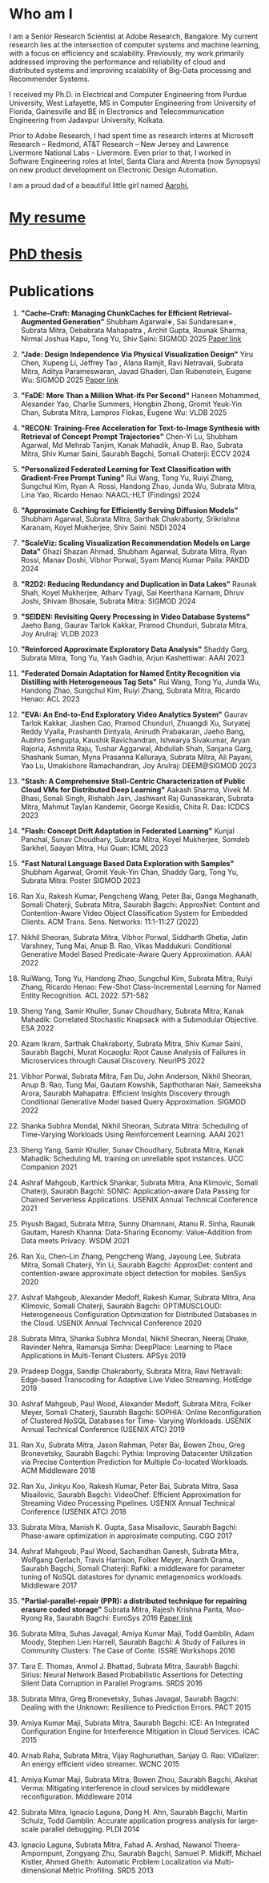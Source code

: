 # Who am I

I am a Senior Research Scientist at Adobe Research, Bangalore. 
My current research lies at the intersection of computer systems and machine learning, with a focus on efficiency and scalability. Previously, my work primarily addressed improving the performance and reliability of cloud and distributed systems and improving scalability of Big-Data processing and Recommender Systems. 

I received my Ph.D. in Electrical and Computer Engineering from Purdue University, West Lafayette, MS in Computer Engineering from University of Florida, Gainesville and BE in Electronics and Telecommunication Engineering from Jadavpur University, Kolkata.

Prior to Adobe Research, I had spent time as research interns at Microsoft Research – Redmond, AT&T Research – New Jersey and Lawrence Livermore National Labs - Livermore. Even prior to that, I worked in Software Engineering roles at Intel, Santa Clara and Atrenta (now Synopsys) on new product development on Electronic Design Automation.

I am a proud dad of a beautiful little girl named [Aarohi.](https://www.aarohiroymitra.com/)

# [My resume](https://github.com/subrata-mitra/subrata-mitra.github.io/blob/main/doc/Subrata_Mitra_Resume.pdf)

# [PhD thesis](https://github.com/subrata-mitra/subrata-mitra.github.io/blob/main/doc/thesis_subrata_mitra.pdf)  

# Publications 

1. **"Cache-Craft: Managing ChunkCaches for Efficient Retrieval-Augmented Generation"**
Shubham Agarwal∗, Sai Sundaresan∗, Subrata Mitra, Debabrata Mahapatra , Archit Gupta,
Rounak Sharma, Nirmal Joshua Kapu, Tong Yu, Shiv Saini: 
SIGMOD 2025  [Paper link]()

3. **"Jade: Design Independence Via Physical Visualization Design"**
Yiru Chen, Xupeng Li, Jeffrey Tao , Alana Ramjit, Ravi Netravali, Subrata Mitra, Aditya
Parameswaran, Javad Ghaderi, Dan Rubenstein, Eugene Wu: SIGMOD 2025 [Paper link]()

5. **"FaDE: More Than a Million What-ifs Per Second"**
Haneen Mohammed, Alexander Yao, Charlie Summers, Hongbin Zhong, Gromit Yeuk-Yin Chan,
Subrata Mitra, Lampros Flokas, Eugene Wu: VLDB 2025

7. **"RECON: Training-Free Acceleration for Text-to-Image Synthesis with Retrieval of Concept Prompt Trajectories"**
Chen-Yi Lu, Shubham Agarwal, Md Mehrab Tanjim, Kanak Mahadik, Anup B. Rao, Subrata
Mitra, Shiv Kumar Saini, Saurabh Bagchi, Somali Chaterji: ECCV 2024

9. **"Personalized Federated Learning for Text Classification with Gradient-Free Prompt Tuning"**
Rui Wang, Tong Yu, Ruiyi Zhang, Sungchul Kim, Ryan A. Rossi, Handong Zhao, Junda Wu,
Subrata Mitra, Lina Yao, Ricardo Henao: NAACL-HLT (Findings) 2024

11. **"Approximate Caching for Efficiently Serving Diffusion Models"**
Shubham Agarwal, Subrata Mitra, Sarthak Chakraborty, Srikrishna Karanam, Koyel Mukherjee,
Shiv Saini: NSDI 2024

13. **"ScaleViz: Scaling Visualization Recommendation Models on Large Data"**
Ghazi Shazan Ahmad, Shubham Agarwal, Subrata Mitra, Ryan Rossi, Manav Doshi, Vibhor
Porwal, Syam Manoj Kumar Paila: PAKDD 2024

15. **"R2D2: Reducing Redundancy and Duplication in Data Lakes"**
Raunak Shah, Koyel Mukherjee, Atharv Tyagi, Sai Keerthana Karnam, Dhruv Joshi, Shivam Bhosale,
Subrata Mitra: SIGMOD 2024

17. **"SEIDEN: Revisiting Query Processing in Video Database Systems"**
Jaeho Bang, Gaurav Tarlok Kakkar, Pramod Chunduri, Subrata Mitra, Joy Arulraj:  VLDB 2023

19. **"Reinforced Approximate Exploratory Data Analysis"**
Shaddy Garg, Subrata Mitra, Tong Yu, Yash Gadhia, Arjun Kashettiwar:  AAAI 2023

21. **"Federated Domain Adaptation for Named Entity Recognition via Distilling with Heterogeneous Tag Sets"**
Rui Wang, Tong Yu, Junda Wu, Handong Zhao, Sungchul Kim, Ruiyi Zhang, Subrata Mitra,
Ricardo Henao: ACL 2023

23. **"EVA: An End-to-End Exploratory Video Analytics System"**
Gaurav Tarlok Kakkar, Jiashen Cao, Pramod Chunduri, Zhuangdi Xu, Suryatej Reddy Vyalla,
Prashanth Dintyala, Anirudh Prabakaran, Jaeho Bang, Aubhro Sengupta, Kaushik Ravichandran,
Ishwarya Sivakumar, Aryan Rajoria, Ashmita Raju, Tushar Aggarwal, Abdullah Shah, Sanjana
Garg, Shashank Suman, Myna Prasanna Kalluraya, Subrata Mitra, Ali Payani, Yao Lu, Umakishore
Ramachandran, Joy Arulraj: DEEM@SIGMOD 2023

25. **"Stash: A Comprehensive Stall-Centric Characterization of Public Cloud VMs for Distributed Deep Learning"**
Aakash Sharma, Vivek M. Bhasi, Sonali Singh, Rishabh Jain, Jashwant Raj Gunasekaran, Subrata
Mitra, Mahmut Taylan Kandemir, George Kesidis, Chita R. Das: ICDCS 2023

27. **"Flash: Concept Drift Adaptation in Federated Learning"**
Kunjal Panchal, Sunav Choudhary, Subrata Mitra, Koyel Mukherjee, Somdeb Sarkhel, Saayan
Mitra, Hui Guan: ICML 2023

29. **"Fast Natural Language Based Data Exploration with Samples"**
Shubham Agarwal, Gromit Yeuk-Yin Chan, Shaddy Garg, Tong Yu, Subrata Mitra: Poster SIGMOD 2023

31. Ran Xu, Rakesh Kumar, Pengcheng Wang, Peter Bai, Ganga Meghanath, Somali Chaterji, Subrata
Mitra, Saurabh Bagchi: ApproxNet: Content and Contention-Aware Video Object Classification
System for Embedded Clients. ACM Trans. Sens. Networks: 11:1-11:27 (2022)

33. Nikhil Sheoran, Subrata Mitra, Vibhor Porwal, Siddharth Ghetia, Jatin Varshney, Tung Mai,
Anup B. Rao, Vikas Maddukuri: Conditional Generative Model Based Predicate-Aware Query
Approximation. AAAI 2022

35. RuiWang, Tong Yu, Handong Zhao, Sungchul Kim, Subrata Mitra, Ruiyi Zhang, Ricardo Henao:
Few-Shot Class-Incremental Learning for Named Entity Recognition. ACL 2022: 571-582
36. Sheng Yang, Samir Khuller, Sunav Choudhary, Subrata Mitra, Kanak Mahadik: Correlated
Stochastic Knapsack with a Submodular Objective. ESA 2022

38. Azam Ikram, Sarthak Chakraborty, Subrata Mitra, Shiv Kumar Saini, Saurabh Bagchi, Murat
Kocaoglu: Root Cause Analysis of Failures in Microservices through Causal Discovery. NeurIPS 2022

40. Vibhor Porwal, Subrata Mitra, Fan Du, John Anderson, Nikhil Sheoran, Anup B. Rao, Tung
Mai, Gautam Kowshik, Sapthotharan Nair, Sameeksha Arora, Saurabh Mahapatra: Efficient Insights
Discovery through Conditional Generative Model based Query Approximation. SIGMOD 2022

42. Shanka Subhra Mondal, Nikhil Sheoran, Subrata Mitra: Scheduling of Time-Varying Workloads
Using Reinforcement Learning. AAAI 2021

44. Sheng Yang, Samir Khuller, Sunav Choudhary, Subrata Mitra, Kanak Mahadik: Scheduling ML
training on unreliable spot instances. UCC Companion 2021

46. Ashraf Mahgoub, Karthick Shankar, Subrata Mitra, Ana Klimovic, Somali Chaterji, Saurabh
Bagchi: SONIC: Application-aware Data Passing for Chained Serverless Applications. USENIX
Annual Technical Conference 2021

48. Piyush Bagad, Subrata Mitra, Sunny Dhamnani, Atanu R. Sinha, Raunak Gautam, Haresh
Khanna: Data-Sharing Economy: Value-Addition from Data meets Privacy. WSDM 2021

50. Ran Xu, Chen-Lin Zhang, Pengcheng Wang, Jayoung Lee, Subrata Mitra, Somali Chaterji, Yin
Li, Saurabh Bagchi: ApproxDet: content and contention-aware approximate object detection for
mobiles. SenSys 2020

52. Ashraf Mahgoub, Alexander Medoff, Rakesh Kumar, Subrata Mitra, Ana Klimovic, Somali
Chaterji, Saurabh Bagchi: OPTIMUSCLOUD: Heterogeneous Configuration Optimization for Distributed
Databases in the Cloud. USENIX Annual Technical Conference 2020

54. Subrata Mitra, Shanka Subhra Mondal, Nikhil Sheoran, Neeraj Dhake, Ravinder Nehra, Ramanuja
Simha: DeepPlace: Learning to Place Applications in Multi-Tenant Clusters. APSys 2019

56. Pradeep Dogga, Sandip Chakraborty, Subrata Mitra, Ravi Netravali: Edge-based Transcoding
for Adaptive Live Video Streaming. HotEdge 2019

58. Ashraf Mahgoub, Paul Wood, Alexander Medoff, Subrata Mitra, Folker Meyer, Somali Chaterji,
Saurabh Bagchi: SOPHIA: Online Reconfiguration of Clustered NoSQL Databases for Time-
Varying Workloads. USENIX Annual Technical Conference (USENIX ATC) 2019
59. Ran Xu, Subrata Mitra, Jason Rahman, Peter Bai, Bowen Zhou, Greg Bronevetsky, Saurabh
Bagchi: Pythia: Improving Datacenter Utilization via Precise Contention Prediction for Multiple
Co-located Workloads. ACM Middleware 2018

61. Ran Xu, Jinkyu Koo, Rakesh Kumar, Peter Bai, Subrata Mitra, Sasa Misailovic, Saurabh Bagchi:
VideoChef: Efficient Approximation for Streaming Video Processing Pipelines. USENIX Annual
Technical Conference (USENIX ATC) 2018

63. Subrata Mitra, Manish K. Gupta, Sasa Misailovic, Saurabh Bagchi: Phase-aware optimization
in approximate computing. CGO 2017

65. Ashraf Mahgoub, Paul Wood, Sachandhan Ganesh, Subrata Mitra, Wolfgang Gerlach, Travis
Harrison, Folker Meyer, Ananth Grama, Saurabh Bagchi, Somali Chaterji: Rafiki: a middleware
for parameter tuning of NoSQL datastores for dynamic metagenomics workloads. Middleware 2017

67. **"Partial-parallel-repair (PPR): a distributed technique for repairing erasure coded storage"**
Subrata Mitra, Rajesh Krishna Panta, Moo-Ryong Ra, Saurabh Bagchi: EuroSys 2016
[Paper link](https://github.com/subrata-mitra/subrata-mitra.github.io/blob/main/doc/Partial-Parallel-Decoding_PPR_Eurosys_2016.pdf)

69. Subrata Mitra, Suhas Javagal, Amiya Kumar Maji, Todd Gamblin, Adam Moody, Stephen Lien
Harrell, Saurabh Bagchi: A Study of Failures in Community Clusters: The Case of Conte. ISSRE Workshops 2016

71. Tara E. Thomas, Anmol J. Bhattad, Subrata Mitra, Saurabh Bagchi: Sirius: Neural Network
Based Probabilistic Assertions for Detecting Silent Data Corruption in Parallel Programs. SRDS 2016

73. Subrata Mitra, Greg Bronevetsky, Suhas Javagal, Saurabh Bagchi: Dealing with the Unknown:
Resilience to Prediction Errors. PACT 2015

75. Amiya Kumar Maji, Subrata Mitra, Saurabh Bagchi: ICE: An Integrated Configuration Engine
for Interference Mitigation in Cloud Services. ICAC 2015

77. Arnab Raha, Subrata Mitra, Vijay Raghunathan, Sanjay G. Rao: VIDalizer: An energy efficient
video streamer. WCNC 2015

79. Amiya Kumar Maji, Subrata Mitra, Bowen Zhou, Saurabh Bagchi, Akshat Verma: Mitigating
interference in cloud services by middleware reconfiguration. Middleware 2014

81. Subrata Mitra, Ignacio Laguna, Dong H. Ahn, Saurabh Bagchi, Martin Schulz, Todd Gamblin:
Accurate application progress analysis for large-scale parallel debugging. PLDI 2014

83. Ignacio Laguna, Subrata Mitra, Fahad A. Arshad, Nawanol Theera-Ampornpunt, Zongyang
Zhu, Saurabh Bagchi, Samuel P. Midkiff, Michael Kistler, Ahmed Gheith: Automatic Problem
Localization via Multi-dimensional Metric Profiling. SRDS 2013
